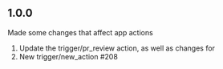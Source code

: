 ## 1.0.0

Made some changes that affect app actions

1. Update the trigger/pr_review action, as well as changes for
2. New trigger/new_action #208
